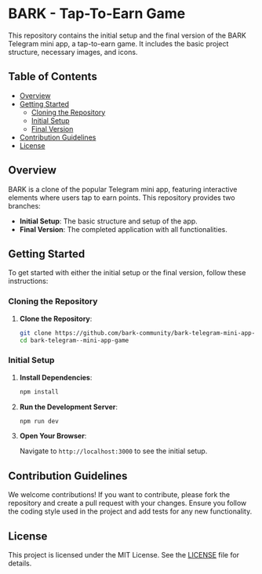 # BARK - Tap-To-Earn Game

This repository contains the initial setup and the final version of the BARK Telegram mini app, a tap-to-earn game. It includes the basic project structure, necessary images, and icons.

## Table of Contents

- [Overview](#overview)
- [Getting Started](#getting-started)
  - [Cloning the Repository](#cloning-the-repository)
  - [Initial Setup](#initial-setup)
  - [Final Version](#final-version)
- [Contribution Guidelines](#contribution-guidelines)
- [License](#license)

## Overview

BARK is a clone of the popular Telegram mini app, featuring interactive elements where users tap to earn points. This repository provides two branches:

- **Initial Setup**: The basic structure and setup of the app.
- **Final Version**: The completed application with all functionalities.

## Getting Started

To get started with either the initial setup or the final version, follow these instructions:

### Cloning the Repository

1. **Clone the Repository**:

    ```bash
    git clone https://github.com/bark-community/bark-telegram-mini-app-game.git
    cd bark-telegram--mini-app-game
    ```

### Initial Setup

1. **Install Dependencies**:

    ```bash
    npm install
    ```

2. **Run the Development Server**:

    ```bash
    npm run dev
    ```

3. **Open Your Browser**:

    Navigate to `http://localhost:3000` to see the initial setup.

## Contribution Guidelines

We welcome contributions! If you want to contribute, please fork the repository and create a pull request with your changes. Ensure you follow the coding style used in the project and add tests for any new functionality.

## License

This project is licensed under the MIT License. See the [LICENSE](LICENSE) file for details.
